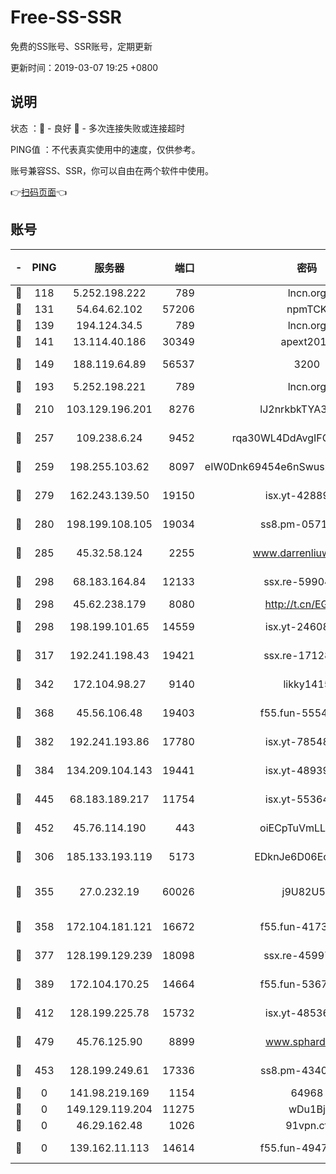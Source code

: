 # Free-SS-SSR

免费的SS账号、SSR账号，定期更新

更新时间：2019-03-07 19:25 +0800

## 说明

状态     ：🙂 - 良好 🙁 - 多次连接失败或连接超时

PING值   ：不代表真实使用中的速度，仅供参考。

账号兼容SS、SSR，你可以自由在两个软件中使用。

👉[扫码页面](https://liesauer.github.io/Free-SS-SSR/)👈

## 账号

|-|PING|服务器|端口|密码|加密方式|区域|
|:----:|:----:|:-----:|-----:|:----:|:----:|:----:|
|🙂|118|5.252.198.222|789|lncn.org|rc4|JP|
|🙂|131|54.64.62.102|57206|npmTCK|rc4-md5|JP|
|🙂|139|194.124.34.5|789|lncn.org|rc4|JP|
|🙂|141|13.114.40.186|30349|apext2019|chacha20|JP|
|🙂|149|188.119.64.89|56537|3200|aes-256-cfb|RU|
|🙂|193|5.252.198.221|789|lncn.org|rc4|JP|
|🙂|210|103.129.196.201|8276|lJ2nrkbkTYA30wv0|aes-256-cfb|US|
|🙂|257|109.238.6.24|9452|rqa30WL4DdAvgIFG6Fs3znzTa|aes-256-cfb|FR|
|🙂|259|198.255.103.62|8097|eIW0Dnk69454e6nSwuspv9DmS201tQ0D|aes-256-cfb|US|
|🙂|279|162.243.139.50|19150|isx.yt-42889129|aes-256-cfb|US|
|🙂|280|198.199.108.105|19034|ss8.pm-05716410|aes-256-cfb|US|
|🙂|285|45.32.58.124|2255|www.darrenliuwei.com|aes-256-cfb|JP|
|🙂|298|68.183.164.84|12133|ssx.re-59904626|aes-256-cfb|US|
|🙂|298|45.62.238.179|8080|http://t.cn/EGJIyrl|rc4-md5|CA|
|🙂|298|198.199.101.65|14559|isx.yt-24608045|aes-256-cfb|US|
|🙂|317|192.241.198.43|19421|ssx.re-17128013|aes-256-cfb|US|
|🙂|342|172.104.98.27|9140|likky1415|aes-256-cfb|JP|
|🙂|368|45.56.106.48|19403|f55.fun-55549591|aes-256-cfb|US|
|🙂|382|192.241.193.86|17780|isx.yt-78548549|aes-256-cfb|US|
|🙂|384|134.209.104.143|19441|isx.yt-48939965|aes-256-cfb|SG|
|🙂|445|68.183.189.217|11754|isx.yt-55364676|aes-256-cfb|SG|
|🙂|452|45.76.114.190|443|oiECpTuVmLLxk4Ts|aes-256-cfb|AU|
|🙂|306|185.133.193.119|5173|EDknJe6D06EoWDaw|aes-256-cfb|US|
|🙂|355|27.0.232.19|60026|j9U82U53|xchacha20-ietf-poly1305|HK|
|🙂|358|172.104.181.121|16672|f55.fun-41734869|aes-256-cfb|SG|
|🙂|377|128.199.129.239|18098|ssx.re-45997655|aes-256-cfb|SG|
|🙂|389|172.104.170.25|14664|f55.fun-53676794|aes-256-cfb|SG|
|🙂|412|128.199.225.78|15732|isx.yt-48536641|aes-256-cfb|SG|
|🙂|479|45.76.125.90|8899|www.sphard.com|aes-256-cfb|AU|
|🙁|453|128.199.249.61|17336|ss8.pm-43407054|aes-256-cfb|SG|
|🙁|0|141.98.219.169|1154|64968|chacha20|US|
|🙁|0|149.129.119.204|11275|wDu1Bj|rc4-md5|HK|
|🙁|0|46.29.162.48|1026|91vpn.cf|rc4-md5|RU|
|🙁|0|139.162.11.113|14614|f55.fun-49472003|aes-256-cfb|SG|
